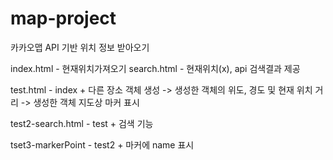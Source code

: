 # map-project
카카오맵 API 기반 위치 정보 받아오기

index.html - 현재위치가져오기
search.html - 현재위치(x), api 검색결과 제공

test.html - index + 다른 장소 객체 생성
             -> 생성한 객체의 위도, 경도 및 현재 위치 거리
             -> 생성한 객체 지도상 마커 표시 
             
test2-search.html - test + 검색 기능

tset3-markerPoint - test2 + 마커에  name 표시 
